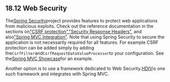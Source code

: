## 18.12 Web Security

The[Spring Security](http://projects.spring.io/spring-security/)project provides features to protect web applications from malicious exploits. Check out the reference documentation in the sections on["CSRF protection"](http://docs.spring.io/spring-security/site/docs/current/reference/htmlsingle/#csrf),["Security Response Headers"](http://docs.spring.io/spring-security/site/docs/current/reference/htmlsingle/#headers), and also["Spring MVC Integration"](http://docs.spring.io/spring-security/site/docs/current/reference/htmlsingle/#mvc). Note that using Spring Security to secure the application is not necessarily required for all features. For example CSRF protection can be added simply by adding the`CsrfFilter`and`CsrfRequestDataValueProcessor`to your configuration. See the[Spring MVC Showcase](https://github.com/spring-projects/spring-mvc-showcase/commit/361adc124c05a8187b84f25e8a57550bb7d9f8e4)for an example.

Another option is to use a framework dedicated to Web Security.[HDIV](http://hdiv.org/)is one such framework and integrates with Spring MVC.

